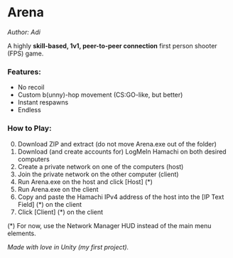 # Arena
<em>Author: Adi</em><br/>

A highly **skill-based, 1v1, peer-to-peer connection** first person shooter (FPS) game.

### Features:

* No recoil
* Custom b(unny)-hop movement (CS:GO-like, but better)
* Instant respawns
* Endless

### How to Play:

0. Download ZIP and extract (do not move Arena.exe out of the folder)
1. Download (and create accounts for) LogMeIn Hamachi on both desired computers
2. Create a private network on one of the computers (host)
3. Join the private network on the other computer (client)
4. Run Arena.exe on the host and click [Host] (*)
5. Run Arena.exe on the client
6. Copy and paste the Hamachi IPv4 address of the host into the [IP Text Field] (*) on the client
7. Click [Client] (*) on the client

(*) For now, use the Network Manager HUD instead of the main menu elements.

<em>Made with love in Unity (my first project).</em>
